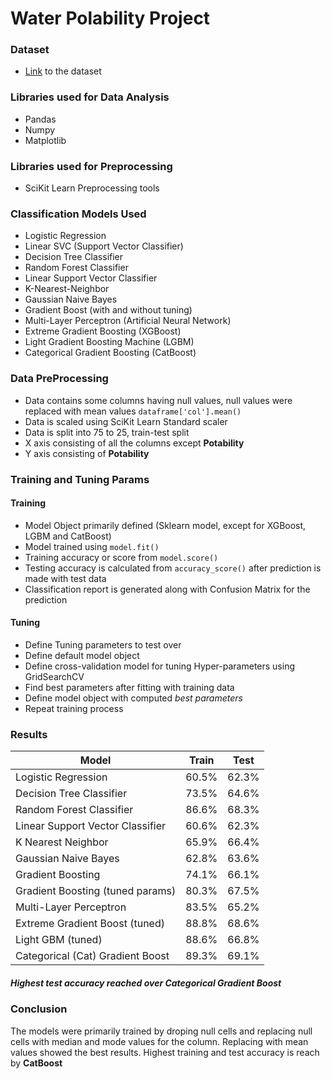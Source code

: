 # Water Polability Project

### Dataset

- [Link](https://www.kaggle.com/adityakadiwal/water-potability) to the dataset

### Libraries used for Data Analysis

- Pandas
- Numpy
- Matplotlib

### Libraries used for Preprocessing 

- SciKit Learn Preprocessing tools

### Classification Models Used

- Logistic Regression
- Linear SVC (Support Vector Classifier)
- Decision Tree Classifier
- Random Forest Classifier
- Linear Support Vector Classifier
- K-Nearest-Neighbor
- Gaussian Naive Bayes
- Gradient Boost (with and without tuning)
- Multi-Layer Perceptron (Artificial Neural Network)
- Extreme Gradient Boosting (XGBoost)
- Light Gradient Boosting Machine (LGBM)
- Categorical Gradient Boosting (CatBoost)

### Data PreProcessing

- Data contains some columns having null values, null values were replaced with mean values `dataframe['col'].mean()`
- Data is scaled using SciKit Learn Standard scaler
- Data is split into 75 to 25, train-test split 
- X axis consisting of all the columns except **Potability**
- Y axis consisting of **Potability**

### Training and Tuning Params

#### Training

- Model Object primarily defined (Sklearn model, except for XGBoost, LGBM and CatBoost)
- Model trained using `model.fit()`
- Training accuracy or score from `model.score()`
- Testing accuracy is calculated from `accuracy_score()` after prediction is made with test data
- Classification report is generated along with Confusion Matrix for the prediction

#### Tuning

- Define Tuning parameters to test over
- Define default model object
- Define cross-validation model for tuning Hyper-parameters using GridSearchCV
- Find best parameters after fitting with training data
- Define model object with computed *best parameters*
- Repeat training process

### Results

| Model                            |  Train   | Test  |
| -------------------------------- | -------- |-------|
| Logistic Regression              |   60.5%  | 62.3% |
| Decision Tree Classifier         |   73.5%  | 64.6% |
| Random Forest Classifier         |   86.6%  | 68.3% |
| Linear Support Vector Classifier |   60.6%  | 62.3% |
| K Nearest Neighbor               |   65.9%  | 66.4% |
| Gaussian Naive Bayes             |   62.8%  | 63.6% |
| Gradient Boosting                |   74.1%  | 66.1% |
| Gradient Boosting (tuned params) |   80.3%  | 67.5% |
| Multi-Layer Perceptron           |   83.5%  | 65.2% |
| Extreme Gradient Boost (tuned)   |   88.8%  | 68.6% |
| Light GBM (tuned)                |   88.6%  | 66.8% |
| Categorical (Cat) Gradient Boost |   89.3%  | 69.1% |

##### Highest test accuracy reached over Categorical Gradient Boost

### Conclusion

The models were primarily trained by droping null cells and replacing null cells with median and mode values for the column. 
Replacing with mean values showed the best results. Highest training and test accuracy is reach by **CatBoost**